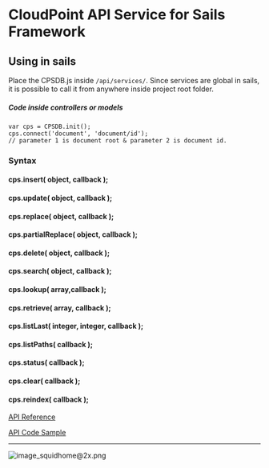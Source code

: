 # CloudPoint API Service for Sails Framework

## Using in sails

Place the CPSDB.js inside `/api/services/`. Since services are global in sails, it is possible to call it from anywhere inside project root folder. 

##### Code inside controllers or models

```
var cps = CPSDB.init();
cps.connect('document', 'document/id'); 
// parameter 1 is document root & parameter 2 is document id.
```

### Syntax

#### cps.insert( object, callback );

#### cps.update( object, callback );

#### cps.replace( object, callback );

#### cps.partialReplace( object, callback );

#### cps.delete( object, callback );

#### cps.search( object, callback );

#### cps.lookup( array,callback );

#### cps.retrieve( array, callback );

#### cps.listLast( integer, integer, callback );

#### cps.listPaths( callback );

#### cps.status( callback );

#### cps.clear( callback );

#### cps.reindex( callback );


[API Reference](http://docs.clusterpoint.com/wiki/Main_Page)


[API Code Sample](http://docs.clusterpoint.com/examples/#/Node.js/connection)

***

![image_squidhome@2x.png](http://sailsjs.org/images/bkgd_squiddy.png)